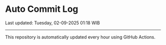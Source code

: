 # Auto Commit Log

Last updated: Tuesday, 02-09-2025 01:18 WIB

---

This repository is automatically updated every hour using GitHub Actions.
